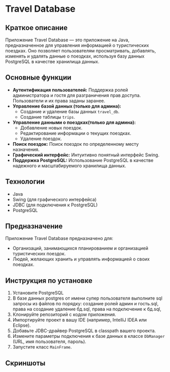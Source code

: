 # Travel Database

## Краткое описание

Приложение Travel Database — это приложение на Java, предназначенное для управления информацией о туристических поездках. Оно позволяет пользователям просматривать, добавлять, изменять и удалять данные о поездках, используя базу данных PostgreSQL в качестве хранилища данных.

## Основные функции

*   **Аутентификация пользователей:** Поддержка ролей администратора и гостя для разграничения прав доступа. Пользователи и их права заданы заранее.
*   **Управление базой данных (только для админа):**
    *   Создание и удаление базы данных `travel_db`.
    *   Создание таблицы `trips`.
*   **Управление данными о поездках(только для админа):**
    *   Добавление новых поездок.
    *   Редактирование информации о текущих поездках.
    *   Удаление поездок.
*   **Поиск поездок:** Поиск поездок по определенному месту назначения.
*   **Графический интерфейс:** Интуитивно понятный интерфейс Swing.
*   **Поддержка PostgreSQL:** Использование PostgreSQL в качестве надежного и масштабируемого хранилища данных.

## Технологии

*   Java
*   Swing (для графического интерфейса)
*   JDBC (для подключения к PostgreSQL)
*   PostgreSQL

## Предназначение

Приложение Travel Database предназначено для:

*   Организаций, занимающихся планированием и организацией туристических поездок.
*   Людей, желающих хранить и управлять информацией о своих поездках.

## Инструкция по установке

1.  Установите PostgreSQL
2.  В базе данных postgres от имени супер пользователя выполните sql запросы из файлов по порядку: создание ролей админ и гость.sql, права на создание удаление бд.sql, права на подключение к бд.sql,
3.  Клонируйте репозиторий с кодом приложения.
4.  Импортируйте проект в вашу IDE (например, IntelliJ IDEA или Eclipse).
5.  Добавьте JDBC-драйвер PostgreSQL в classpath вашего проекта.
6.  Измените параметры подключения к базе данных в классе `DbManager` (URL, имя пользователя, пароль).
7.  Запустите класс `MainFrame`.

## Скриншоты
